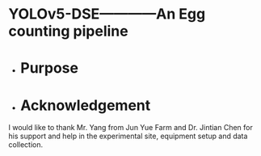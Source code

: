 # YOLOv5-DSE————An Egg counting pipeline
- # Purpose

- # Acknowledgement
I would like to thank Mr. Yang from Jun Yue Farm and Dr. Jintian Chen for his support and help in the experimental site, equipment setup and data collection.

